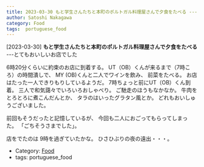 ```yaml
---
title: 2023-03-30 もと学生さんたちと本町のポルトガル料理屋さんで夕食をたべる ---とてもおいしいお店でした
author: Satoshi Nakagawa
category: Food
tags:  portuguese_food
---
```


[2023-03-30] **もと学生さんたちと本町のポルトガル料理屋さんで夕食をたべる**  ---とてもおいしいお店でした

 6時20分くらいに約束のお店に到着する。
UT（OB）くんが来るまで（7時ころ）の時間潰しで、
MY (OB)くんと二人でワインを飲み、
前菜をたべる。
お店はたった一人できりもりしているようだ。
7時ちょっと前にUT（OB）くん到着。
三人で和気藹々でいろいろおしゃべり。
ご馳走のほうもなかなか。
牛肉をとろとろに煮こんだんとか、
タラのはいったグラタン風とか。
どれもおいしゅうございました。

 前回もそうだったと記憶しているが、
今回も二人におごってもらってしまった。
「ごちそうさまでした」。

 店をでたのは 9時を過ぎていたかな。
ひさひぶりの夜の遠出・・・。

- Category: [Food](https://merapano.github.io/categories.html#Food)
- tags:  portuguese_food
